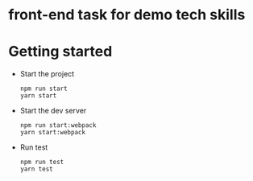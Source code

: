 # front-end task for demo tech skills
# Getting started
* Start the project
  ```
  npm run start
  yarn start
    ```
* Start the dev server
  ```
  npm run start:webpack
  yarn start:webpack
    ```
* Run test
  ```
  npm run test
  yarn test
    ```
